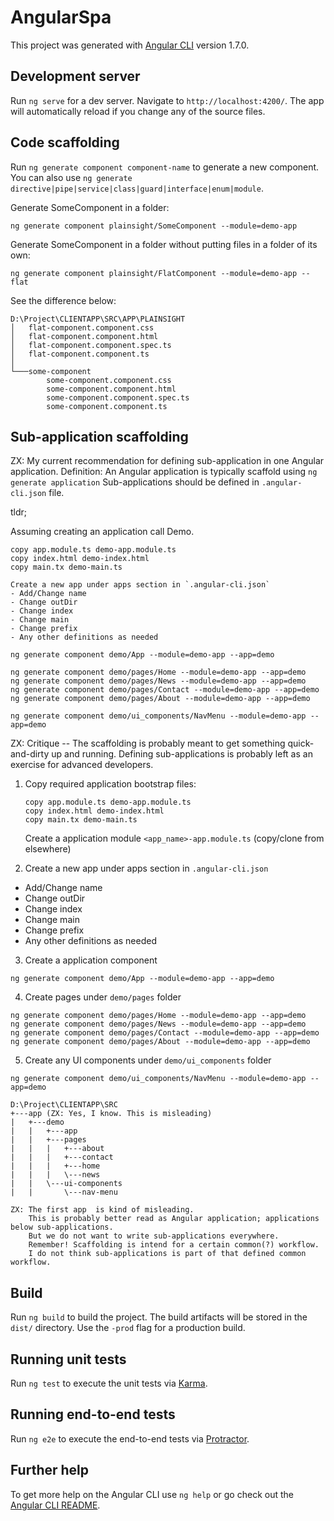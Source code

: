 # AngularSpa

This project was generated with [Angular CLI](https://github.com/angular/angular-cli) version 1.7.0.

## Development server

Run `ng serve` for a dev server. Navigate to `http://localhost:4200/`. The app will automatically reload if you change any of the source files.

## Code scaffolding

Run `ng generate component component-name` to generate a new component. You can also use `ng generate directive|pipe|service|class|guard|interface|enum|module`.

Generate SomeComponent in a folder:

`ng generate component plainsight/SomeComponent --module=demo-app `

Generate SomeComponent in a folder without putting files in a folder of its own:

`ng generate component plainsight/FlatComponent --module=demo-app --flat`

See the difference below:

```
D:\Project\CLIENTAPP\SRC\APP\PLAINSIGHT
│   flat-component.component.css
│   flat-component.component.html
│   flat-component.component.spec.ts
│   flat-component.component.ts
│
└───some-component
        some-component.component.css
        some-component.component.html
        some-component.component.spec.ts
        some-component.component.ts
```

## Sub-application scaffolding

ZX: My current recommendation for defining sub-application in one Angular application.
    Definition: An Angular application is typically scaffold using `ng generate application`
    Sub-applications should be defined in `.angular-cli.json` file.

tldr;

Assuming creating an application call Demo.

```
copy app.module.ts demo-app.module.ts
copy index.html demo-index.html
copy main.tx demo-main.ts

Create a new app under apps section in `.angular-cli.json`
- Add/Change name
- Change outDir
- Change index
- Change main
- Change prefix
- Any other definitions as needed

ng generate component demo/App --module=demo-app --app=demo

ng generate component demo/pages/Home --module=demo-app --app=demo
ng generate component demo/pages/News --module=demo-app --app=demo
ng generate component demo/pages/Contact --module=demo-app --app=demo
ng generate component demo/pages/About --module=demo-app --app=demo

ng generate component demo/ui_components/NavMenu --module=demo-app --app=demo

```

ZX: Critique -- The scaffolding is probably meant to get something quick-and-dirty up and running.
                Defining sub-applications is probably left as an exercise for advanced developers.

1.  Copy required application bootstrap files:
    
    ```
    copy app.module.ts demo-app.module.ts
    copy index.html demo-index.html
    copy main.tx demo-main.ts
    ```
    
    Create a application module `<app_name>-app.module.ts` (copy/clone from elsewhere)

2.  Create a new app under apps section in `.angular-cli.json`

- Add/Change name
- Change outDir
- Change index
- Change main
- Change prefix
- Any other definitions as needed

3.  Create a application component

`ng generate component demo/App --module=demo-app --app=demo`

4.  Create pages under `demo/pages` folder

```
ng generate component demo/pages/Home --module=demo-app --app=demo
ng generate component demo/pages/News --module=demo-app --app=demo
ng generate component demo/pages/Contact --module=demo-app --app=demo
ng generate component demo/pages/About --module=demo-app --app=demo
```

5.  Create any UI components under `demo/ui_components` folder

```
ng generate component demo/ui_components/NavMenu --module=demo-app --app=demo
```

```
D:\Project\CLIENTAPP\SRC
+---app (ZX: Yes, I know. This is misleading)
|   +---demo
|   |   +---app
|   |   +---pages
|   |   |   +---about
|   |   |   +---contact
|   |   |   +---home
|   |   |   \---news
|   |   \---ui-components
|   |       \---nav-menu

ZX: The first app  is kind of misleading.
    This is probably better read as Angular application; applications below sub-applications.
    But we do not want to write sub-applications everywhere.
    Remember! Scaffolding is intend for a certain common(?) workflow.
    I do not think sub-applications is part of that defined common workflow.
```


## Build

Run `ng build` to build the project. The build artifacts will be stored in the `dist/` directory. Use the `-prod` flag for a production build.

## Running unit tests

Run `ng test` to execute the unit tests via [Karma](https://karma-runner.github.io).

## Running end-to-end tests

Run `ng e2e` to execute the end-to-end tests via [Protractor](http://www.protractortest.org/).

## Further help

To get more help on the Angular CLI use `ng help` or go check out the [Angular CLI README](https://github.com/angular/angular-cli/blob/master/README.md).
